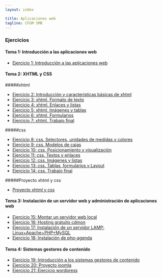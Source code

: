 ```yaml
---
layout: index

title: Aplicaciones web
tagline: CFGM SMR
---
```


### Ejercicios

#### Tema 1: Introducción a las aplicaciones web

* [Ejercicio 1: Introducción a las aplicaciones web](ej1)

#### Tema 2: XHTML y CSS

#####xhtml

* [Ejercicio 2: Introducción y características básicas de xhtml](ej2)
* [Ejercicio 3: xhtml. Formato de texto](ej3)
* [Ejercicio 4: xhtml. Enlaces y listas](ej4)
* [Ejercicio 5: xhtml. Imágenes y tablas](ej5)
* [Ejercicio 6: xhtml. Formularios](ej6)
* [Ejercicio 7: xhtml. Trabajo final](ej7)

#####css

* [Ejercicio 8: css. Selectores, unidades de medidas y colores](ej8)
* [Ejercicio 9: css. Modelos de cajas](ej9)
* [Ejercicio 10: css. Posicionamiento y visualización ](ej10)
* [Ejercicio 11: css. Textos y enlaces](ej11)
* [Ejercicio 12: css. Imágenes y listas](ej12)
* [Ejercicio 13: css. Tablas, formularios y Layout](ej13)
* [Ejercicio 14: css. Trabajo final](ej14)

#####Proyecto xhtml y css

* [Proyecto xhtml y css](proyecto1)

#### Tema 3: Instalación de un servidor web y administración de aplicaciones web

* [Ejercicio 15: Montar un servidor web local](ej15)
* [Ejercicio 16: Hosting gratuito cdmon](ej16)
* [Ejercicio 17: Instalación de un servidor LAMP: Linux+Apache+PHP+MySQL](ej17)
* [Ejercicio 18: Instalación de php-agenda](ej18)

#### Tema 4: Sistemas gestores de contenido

* [Ejercicio 19: Introducción a los sistemas gestores de contenido](ej19)
* [Ejercicio 20: Proyecto joomla](ej20)
* [Ejercicio 21: Ejercicio wordpress](ej21)
